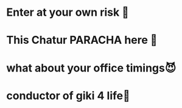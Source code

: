 # Enter at your own risk 👹
# This Chatur PARACHA here 🤡 
# what about your office timings😈 
# conductor of giki 4 life💩
